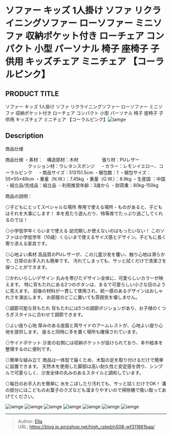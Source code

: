# ソファー キッズ 1人掛け ソファ リクライニングソファー ローソファー ミニソファ 収納ポケット付き ローチェア コンパクト 小型 パーソナル 椅子 座椅子 子供用 キッズチェア ミニチェア 【コーラルピンク】


## PRODUCT TITLE 

ソファー キッズ 1人掛け ソファ リクライニングソファー ローソファー ミニソファ 収納ポケット付き ローチェア コンパクト 小型 パーソナル 椅子 座椅子 子供用 キッズチェア ミニチェア 【コーラルピンク】![iamge](https://b2bfiles1.gigab2b.cn/image/wkseller/304/20230922_712ba0b1c22fca70c1ad91fd586abbee.jpg)

## Description

商品仕様

商品仕様
・素材：　構造部材：木材
　　　　　張り材：PUレザー
　　　　　クッション材：ウレタンスポンジ　
・カラー：レモンイエロー、コーラルピンク　
・商品サイズ：51*51*51.5cm
・梱包数：1
・梱包サイズ：55×55×49cm
・重量（N.W.）：7.45kg
・重量（G.W.）：8.9kg
・生産国 ：中国
・組立品/完成品：組立品
・利用推奨年齢：3歳から
・耐荷重：80kg-150kg




商品の説明：

◎子どもにとってスペシャルな場所
専用で使える場所・ものがあると、子どもはそれを大事にします！
本を見たり遊んだり、特等席でたっぷり過ごしてくれるのでは！

◎小学低学年くらいまで使える
幼児期しか使えないのはもったいない！
このソファは小学低学年（10歳）くらいまで使えるサイズ感とデザイン。子どもに長く寄り添える家具です。

◎心地よい素材
高品質のPUレザーが、この儿童沙发を覆い、触り心地は滑らかで、日常のお手入れも簡単です。
汚れてしまっても、サッと拭くだけで清潔さを保つことができます。

◎かわいらしいデザイン
丸みを帯びたデザイン全体に、可愛らしいカラーが映えます。
特に背もたれにある2つのボタンは、まるで可愛らしい小さな目のように見えます。
前後の材料が一貫して使用され、統一感のあるデザインはおしゃれさを演出します。
お部屋のどこに置いても雰囲気を壊しません。

◎調節可能な背もたれ
背もたれには5つの調節ポジションがあり、お子様のくつろぎスタイルに合わせて調節できます。

◎よい座り心地
厚みのある座面と両サイドのアームレストが、心地よい座り心地を提供します。
座ると同時に手を置く場所も確保されています。

◎サイドポケット
沙发の右側には収納ポケットが設けられており、本や絵本を整理するのに便利です。

◎簡単な組み立て
商品は一体型で届くため、木製の足を取り付けるだけで簡単に設置できます。
天然木を使用した脚部は高い耐久性と安定感を誇り、シンプルで可愛らしく、沙发全体の丸みのあるスタイルと調和しています。

◎每日のお手入れを簡単に
水をこぼしたり汚れても、サッと拭くだけでOK！
溝の部分にはこどものお葉子のクズなども溜まりやすいので掃除機で吸い取ってあげてください。









![iamge](https://b2bfiles1.gigab2b.cn/image/wkseller/304/20230922_1d20c3955c6044e338f099ebecd63c8d.jpg)
![iamge](https://b2bfiles1.gigab2b.cn/image/wkseller/304/20230922_5579ab6b00a8e3adb92f738664048838.jpg)
![iamge](https://b2bfiles1.gigab2b.cn/image/wkseller/304/20230922_02df4beacbcb19ddcc4e6fa39840b4c0.jpg)
![iamge](https://b2bfiles1.gigab2b.cn/image/wkseller/304/20230922_b10499c85d7a7c28450257d14a9061d4.jpg)
![iamge](https://b2bfiles1.gigab2b.cn/image/wkseller/304/20230922_e7f323591a2dd6b9f8c30810f72c4b91.jpg)
![iamge](https://b2bfiles1.gigab2b.cn/image/wkseller/304/20230922_a42ca591cbbe8cee9641c4edbd6c68fb.jpg)
![iamge](https://b2bfiles1.gigab2b.cn/image/wkseller/304/20230922_174357f1691b4c12f99c5374ce2ea749.jpg)


---

> Author: [Ella](https://blog.jp.amzshop.net/)  
> URL: https://blog.jp.amzshop.net/high_rated/n508-wf311861baa/  

